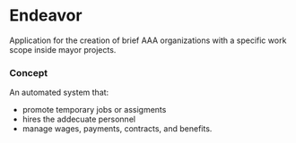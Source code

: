 # Endeavor
Application for the creation of brief AAA organizations with a specific work scope inside mayor projects.

### Concept
An automated system that:
- promote temporary jobs or assigments
- hires the addecuate personnel
- manage wages, payments, contracts, and benefits.
